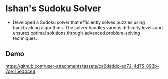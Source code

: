 # Ishan's Sudoku Solver

- Developed a Sudoku solver that efficiently solves puzzles using backtracking algorithms. The solver handles various difficulty levels and ensures optimal solutions through advanced problem-solving techniques.

## Demo
https://github.com/user-attachments/assets/ca6daddc-ad72-4d75-893b-7de115e044e4
